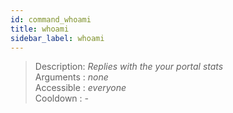 ```yaml
---
id: command_whoami
title: whoami
sidebar_label: whoami
---
```


> Description: _Replies with the your portal stats_<br>
> Arguments  : _none_ <br>
> Accessible : _everyone_<br>
> Cooldown   : _-_<br>